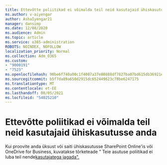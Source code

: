 ```yaml
---
title: Ettevõtte poliitikad ei võimalda teil neid kasutajaid ühiskasutusse anda
ms.author: v-aiyengar
author: AshaIyengar21
manager: dansimp
ms.date: 12/08/2020
ms.audience: Admin
ms.topic: article
ms.service: o365-administration
ROBOTS: NOINDEX, NOFOLLOW
localization_priority: Normal
ms.collection: Adm_O365
ms.custom:
- "9000191"
- "7523"
ms.openlocfilehash: 90be6f740a00c1f4007a37e80888df7827ba07bd615db36921ee8f01cc5ea05c
ms.sourcegitcommit: b5f7da89a650d2915dc652449623c78be6247175
ms.translationtype: MT
ms.contentlocale: et-EE
ms.lasthandoff: 08/05/2021
ms.locfileid: "54025210"
---
```

# <a name="organizations-policies-do-not-allow-you-to-share-with-these-users"></a>Ettevõtte poliitikad ei võimalda teil neid kasutajaid ühiskasutusse anda

Kui proovite anda üksust või saiti ühiskasutusse SharePoint Online'is või OneDrive for Business, kuvatakse tõrketeade " Teie asutuse poliitikad ei luba teil nende[kasutajatega jagada".](https://docs.microsoft.com/sharepoint/troubleshoot/sharing-and-permissions/organization-policies-do-not-allow-you-to-share-with-users-error)